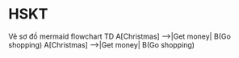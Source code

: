 # HSKT
Vẽ sơ đồ mermaid
flowchart TD
   A[Christmas] -->|Get money| B(Go shopping)
   A[Christmas] -->|Get money| B(Go shopping)
